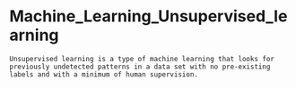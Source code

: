 # Machine_Learning_Unsupervised_learning
    Unsupervised learning is a type of machine learning that looks for previously undetected patterns in a data set with no pre-existing labels and with a minimum of human supervision.
